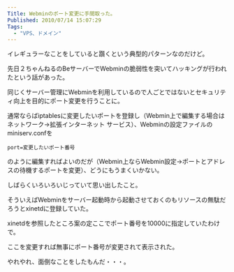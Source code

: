 ```yaml
---
Title: Webminのポート変更に手間取った。
Published: 2010/07/14 15:07:29
Tags:
  - "VPS、ドメイン"
---
```

イレギュラーなことをしていると躓くという典型的パターンなのだけど。

先日２ちゃんねるのBeサーバーでWebminの脆弱性を突いてハッキングが行われたという話があった。  

同じくサーバー管理にWebminを利用しているので人ごとではないとセキュリティ向上を目的にポート変更を行うことに。


通常ならばiptablesに変更したいポートを登録し（Webmin上で編集する場合はネットワーク→拡張インターネット サービス）、Webminの設定ファイルのminiserv.confを

```
port=変更したいポート番号
```

のように編集すればよいのだが（Webmin上ならWebmin設定→ポートとアドレスの待機するポートを変更）、どうにもうまくいかない。

しばらくいろいろいじっていて思い出したこと。  

そういえばWebminをサーバー起動時から起動させておくのもリソースの無駄だろうとxinetdに登録していた。

xinetdを参照したところ案の定ここでポート番号を10000に指定していたわけで。  

ここを変更すれば無事にポート番号が変更されて表示された。

やれやれ、面倒なことをしたもんだ・・・。

